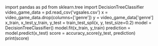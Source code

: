 import pandas as pd
from sklearn.tree import DecisionTreeClassifier
video_game_data = pd.read_csv('vgsales.csv')
x = video_game_data.drop(columns=['genre'])
y = video_game_data['genre']
x_train, x_test,y_train, y_test = train_test_spli(x, y, test_size=0.2)
model = DecisionTreeClassifier()
model.fit(x_train, y_train)
prediction = model.predict(x_test)
score = accuracy_score(y_test, prediction)
print(score)
